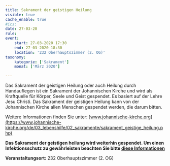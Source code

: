 ```yaml
---
title: Sakrament der geistigen Heilung
visible: true
cache_enable: true
#ics: 
date: 27-03-20
rule: 
event:
	start: 27-03-2020 17:30
	end: 27-03-2020 18:30
	location: '232 Oberhauptszimmer (2. OG)'
taxonomy:
	kategorie: ['Sakrament']
	monat: ['März 2020']

---
```

Das Sakrament der geistigen Heilung oder auch Heilung durch Handauflegen ist ein Sakrament der Johannischen Kirche und wird als Kraftquelle für Körper, Seele und Geist gespendet. Es basiert auf der Lehre Jesu Christi. Das Sakrament der geistigen Heilung kann von der Johannischen Kirche allen Menschen gespendet werden, die darum bitten.

Weitere Informationen finden Sie unter: [www.johannische-kirche.org](https://www.johannische-kirche.org/de/03_lebenshilfe/02_sakramente/sakrament_geistige_heilung.php)

**Das Sakrament der geistigen heilung wird weiterhin gespendet. Um einen Infektionsschutz zu gewährleisten beachten Sie bitte [diese Informationen](https://smh-gemeinden.de/news/informationen-zum-sakrament-der-geistigen-heilung-im-st-michaels-heim)**



**Veranstaltungsort:** 232 Oberhauptszimmer (2. OG)

